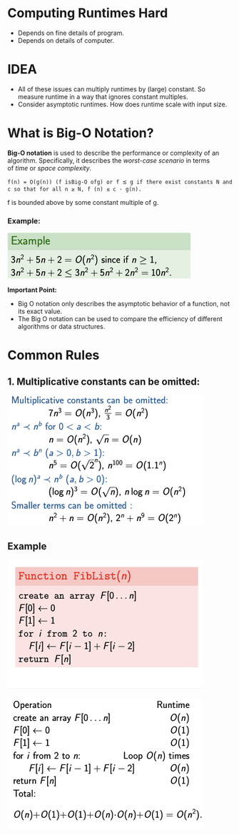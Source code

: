 # Computing Runtimes Hard  
- Depends on fine details of program. 
- Depends on details of computer.
# IDEA
- All of these issues can multiply runtimes by (large) constant. So measure runtime in a way that ignores constant multiples.
- Consider asymptotic runtimes. How does runtime scale with input size.
# What is Big-O Notation?
**Big-O notation** is used to describe the performance or complexity of an algorithm. Specifically, it describes the *worst-case scenario* in terms of *time* or *space complexity*.
```
f(n) = O(g(n)) (f isBig-O ofg) or f ⪯ g if there exist constants N and c so that for all n ≥ N, f (n) ≤ c · g(n).
```
f is bounded above by some constant multiple of g.

### Example:
![alt text](image.png)

**Important Point:**
- Big O notation only describes the asymptotic behavior of a function, not its exact value.
- The Big O notation can be used to compare the efficiency of different algorithms or data structures.

# Common Rules
## 1. Multiplicative constants can be omitted:
![alt text](image-1.png)

## Example
![alt text](image-2.png)

![alt text](image-3.png)

